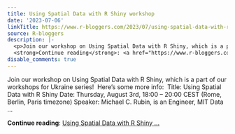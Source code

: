 ```yaml
---
title: Using Spatial Data with R Shiny workshop
date: '2023-07-06'
linkTitle: https://www.r-bloggers.com/2023/07/using-spatial-data-with-r-shiny-workshop/
source: R-bloggers
description: |-
  <p>Join our workshop on Using Spatial Data with R Shiny, which is a part of our workshops for Ukraine series!  Here’s some more info:  Title: Using Spatial Data with R Shiny Date: Thursday, August 3rd, 18:00 – 20:00 CEST (Rome, Berlin, Paris timezone) Speaker: Michael C. Rubin, is an Engineer, MIT Data ...</p>
  <strong>Continue reading</strong>: <a href="https://www.r-bloggers.com/2023/07/using-spatial-data-with-r-shiny-workshop/">Using Spatial Data with R Shiny ...
disable_comments: true
---
```

<p>Join our workshop on Using Spatial Data with R Shiny, which is a part of our workshops for Ukraine series!  Here’s some more info:  Title: Using Spatial Data with R Shiny Date: Thursday, August 3rd, 18:00 – 20:00 CEST (Rome, Berlin, Paris timezone) Speaker: Michael C. Rubin, is an Engineer, MIT Data ...</p>
<strong>Continue reading</strong>: <a href="https://www.r-bloggers.com/2023/07/using-spatial-data-with-r-shiny-workshop/">Using Spatial Data with R Shiny ...